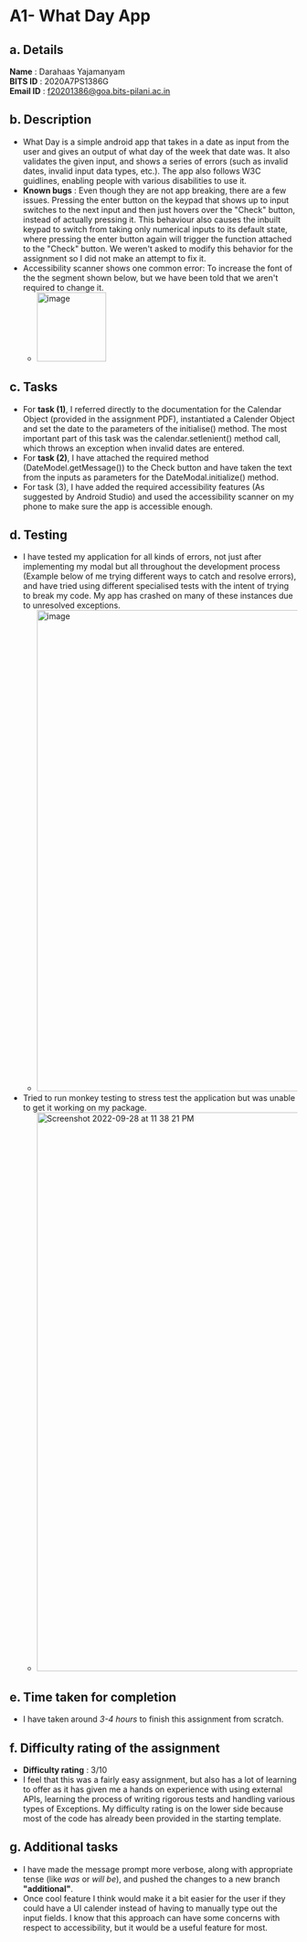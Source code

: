 # A1- What Day App 
## a. Details
**Name** : Darahaas Yajamanyam \
**BITS ID** : 2020A7PS1386G \
**Email ID** : f20201386@goa.bits-pilani.ac.in 

## b. Description
- What Day is a simple android app that takes in a date as input from the user and gives an output of what day of the week that date was. It also validates the given input, and shows a series of errors (such as invalid dates, invalid input data types, etc.). The app also follows W3C guidlines, enabling people with various disabilities to use it. 
- **Known bugs** : Even though they are not app breaking, there are a few issues. Pressing the enter button on the keypad that shows up to input switches to the next input and then just hovers over the "Check" button, instead of actually pressing it. This behaviour also causes the inbuilt keypad to switch from taking only numerical inputs to its default state, where pressing the enter button again will trigger the function attached to the "Check" button. We weren't asked to modify this behavior for the assignment so I did not make an attempt to fix it.
- Accessibility scanner shows one common error: To increase the font of the the segment shown below, but we have been told that we aren't required to change it.
  - <img width="121" alt="image" src="https://user-images.githubusercontent.com/63366288/192845795-8ab2e465-89c0-4d75-aa90-59a473019910.png">


## c. Tasks
- For **task (1)**, I referred directly to the documentation for the Calendar Object (provided in the assignment PDF), instantiated a Calender Object and set the date to the parameters of the initialise() method. The most important part of this task was the calendar.setlenient() method call, which throws an exception when invalid dates are entered.
- For **task (2)**, I have attached the required method (DateModel.getMessage()) to the Check button and have taken the text from the inputs as parameters for the DateModal.initialize() method.
- For task (3), I have added the required accessibility features (As suggested by Android Studio) and used the accessibility scanner on my phone to make sure the app is accessible enough.

## d. Testing
- I have tested my application for all kinds of errors, not just after implementing my modal but all throughout the development process (Example below of me trying different ways to catch and resolve errors), and have tried using different specialised tests with the intent of trying to break my code. My app has crashed on many of these instances due to unresolved exceptions.
  - <img width="842" alt="image" src="https://user-images.githubusercontent.com/63366288/192827384-3d356a47-e016-4c6f-a021-127f7cebf585.png">
- Tried to run monkey testing to stress test the application but was unable to get it working on my package.
  - <img width="978" alt="Screenshot 2022-09-28 at 11 38 21 PM" src="https://user-images.githubusercontent.com/63366288/192856798-744ddb44-3b47-4a29-b466-00e96b150e67.png">

## e. Time taken for completion
- I have taken around *3-4 hours* to finish this assignment from scratch.

## f. Difficulty rating of the assignment
- **Difficulty rating** : 3/10
- I feel that this was a fairly easy assignment, but also has a lot of learning to offer as it has given me a hands on experience with using external APIs, learning the process of writing rigorous tests and handling various types of Exceptions. My difficulty rating is on the lower side because most of the code has already been provided in the starting template.

## g. Additional tasks
- I have made the message prompt more verbose, along with appropriate tense (like *was* or *will be*), and pushed the changes to a new branch **"additional"**.
- Once cool feature I think would make it a bit easier for the user if they could have a UI calender instead of having to manually type out the input fields. I know that this approach can have some concerns with respect to accessibility, but it would be a useful feature for most.
